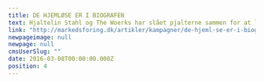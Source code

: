 ```yaml
---
title: DE HJEMLØSE ER I BIOGRAFEN
text: Hjaltelin Stahl og The Woerks har slået pjalterne sammen for at lave en tankevækkende biograftrailer i anledning af Hus Forbis 20 års jubilæum. ”The Invisible Man” dramatiserer på smukkeste vis de hjemløse
link: "http://markedsforing.dk/artikler/kampagner/de-hjeml-se-er-i-biografen"
newpageimage: null
newpage: null
cmsUserSlug: ""
date: 2016-03-08T00:00:00.000Z
position: 4
---
```


